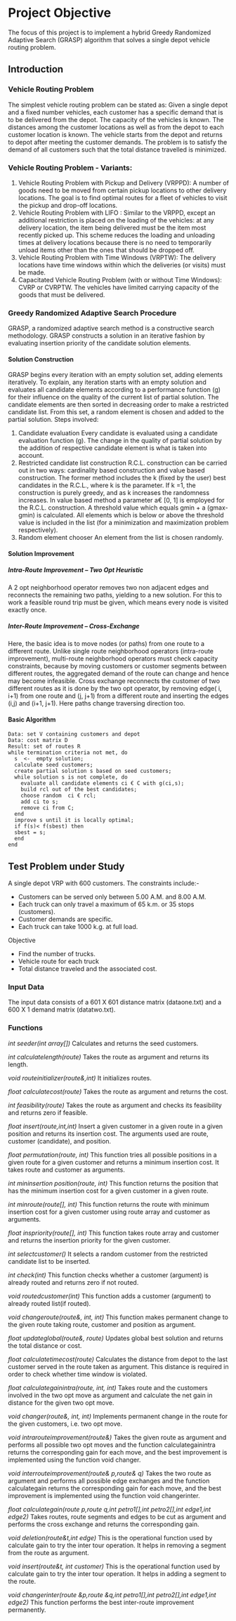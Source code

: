                       
# Project Objective

The focus of this project is to implement a hybrid Greedy Randomized Adaptive Search (GRASP) algorithm that solves a single depot vehicle routing problem.

## Introduction

### Vehicle Routing Problem

The simplest vehicle routing problem can be stated as: Given a single depot and a fixed number vehicles, each customer has a specific demand that is to be delivered from the depot. The capacity of the vehicles is known. The distances among the customer locations as well as from the depot to each customer location is known. The vehicle starts from the depot and returns to depot after meeting the customer demands. The problem is to satisfy the demand of all customers such that the total distance travelled is minimized.


### Vehicle Routing Problem - Variants:

1. Vehicle Routing Problem with Pickup and Delivery (VRPPD): 
A number of goods need to be moved from certain pickup locations to other delivery locations. The goal is to find optimal routes for a fleet of vehicles to visit the pickup and drop-off locations.
2. Vehicle Routing Problem with LIFO :
Similar to the VRPPD, except an additional restriction is placed on the loading of the vehicles: at any delivery location, the item being delivered must be the item most recently picked up. This scheme reduces the loading and unloading times at delivery locations because there is no need to temporarily unload items other than the ones that should be dropped off.
3. Vehicle Routing Problem with Time Windows (VRPTW): 
The delivery locations have time windows within which the deliveries (or visits) must be made.
4. Capacitated Vehicle Routing Problem (with or without Time Windows):
CVRP or CVRPTW. The vehicles have limited carrying capacity of the goods that must be delivered.

### Greedy Randomized Adaptive Search Procedure

GRASP, a randomized adaptive search method is a constructive search methodology.  GRASP constructs a solution in an iterative fashion by evaluating insertion priority of the candidate solution elements. 

#### Solution Construction

GRASP begins every iteration with an empty solution set, adding elements iteratively. To explain, any iteration starts with an empty solution and evaluates all candidate elements according to a performance function (g) for their influence on the quality of the current list of partial solution. The candidate elements are then sorted in decreasing order to make a restricted candidate list. From this set, a random element is chosen and added to the partial solution. Steps involved:

1. Candidate evaluation
Every candidate is evaluated using a candidate evaluation function (g). The change in the quality of partial solution by the addition of respective candidate element is what is taken into account.
2. Restricted candidate list construction
R.C.L. construction can be carried out in two ways: cardinality based construction and value based construction. The former method includes the k (fixed by the user) best candidates in the R.C.L., where k is the parameter. If k =1, the construction is purely greedy, and as k increases the randomness increases. In value based method a parameter a€ [0, 1] is employed for the R.C.L. construction. A threshold value which equals gmin + a (gmax-gmin) is calculated. All elements which is below or above the threshold value is included in the list (for a minimization and maximization problem respectively). 
3. Random element chooser
 An element from the list is chosen randomly.
 
#### Solution Improvement

##### Intra-Route Improvement – Two Opt Heuristic

A 2 opt neighborhood operator removes two non adjacent edges and reconnects the remaining two paths, yielding to a new solution. For this to work a feasible round trip must be given, which means every node is visited exactly once.
 
##### Inter-Route Improvement – Cross-Exchange

Here, the basic idea is to move nodes (or paths) from one route to a different route. Unlike single route neighborhood operators (intra-route improvement), multi-route neighborhood operators must check capacity constraints, because by moving customers or customer segments between different routes, the aggregated demand of the route can change and hence may become infeasible. Cross exchange reconnects the customer of two different routes as it is done by the two opt operator, by removing edge( i, i+1) from one route and (j, j+1) from a different route and inserting the edges  (i,j) and (i+1, j+1). Here paths change traversing direction too. 

#### Basic Algorithm

```
Data: set V containing customers and depot
Data: cost matrix D
Result: set of routes R
while termination criteria not met, do	
  s  <-  empty solution;
  calculate seed customers;
  create partial solution s based on seed customers;
  while solution s is not complete, do
    evaluate all candidate elements ci € C with g(ci,s);
    build rcl out of the best candidates;
    choose random  ci € rcl;
    add ci to s;
    remove ci from C;
  end
  improve s until it is locally optimal;
  if f(s)< f(sbest) then
  sbest = s;
  end
end
```

## Test Problem under Study

A single depot VRP with 600 customers. The constraints include:-
*	Customers can be served only between 5.00 A.M. and 8.00 A.M.
*	Each truck can only travel a maximum of 65 k.m. or 35 stops (customers).
*	Customer demands are specific.
*	Each truck can take 1000 k.g. at full load.

Objective 
*	Find the number of trucks.
*	Vehicle route for each truck
*	Total distance traveled and the associated cost.

### Input Data

The input data consists of a 601 X 601 distance matrix (dataone.txt) and a 600 X 1 demand matrix (datatwo.txt). 

### Functions

*int seeder(int array[])*
	Calculates and returns the seed customers.

*int calculatelength(route)*
	Takes the route as argument and returns its length. 

*void routeinitializer(route&,int)*
	It initializes routes.

*float calculatecost(route)*
	Takes the route as argument and returns the cost. 	

*int feasibility(route)*
	Takes the route as argument and checks its feasibility and returns zero if feasible. 

*float insert(route,int,int)*
Insert a given customer in a given route in a given position and returns its insertion cost. The arguments used are route, customer (candidate), and position.

*float permutation(route, int)*
This function tries all possible positions in a given route for a given customer and returns a minimum insertion cost. It takes route and customer as arguments.

*int mininsertion position(route, int)*
This function returns the position that has the minimum insertion cost for a given customer in a given route.

*int minroute(route[], int)*
This function returns the route with minimum insertion cost for a given customer using route array and customer as arguments.

*float inspriority(route[], int)*
This function takes route array and customer and returns the insertion priority for the given customer.

*int selectcustomer()*
	It selects a random customer from the restricted candidate list to be inserted.

*int check(int)*
This function checks whether a customer (argument) is already routed and returns zero if not routed.

*void routedcustomer(int)*
	This function adds a customer (argument) to already routed list(if routed).

*void changeroute(route&, int, int)*
This function makes permanent change to the given route taking route, customer and position as argument.

*float updateglobal(route&, route)*
	Updates global best solution and returns the total distance or cost.

*float calculatetimecost(route)*
Calculates the distance from depot to the last customer served in the route taken as argument. This distance is required in order to check whether time window is violated.

*float calculategainintra(route, int, int)*
Takes route and the customers involved in the two opt move as argument and calculate the net gain in distance for the given two opt move.

*void changer(route&, int, int)*
Implements permanent change in the route for the given customers, i.e. two opt move.

*void intrarouteimprovement(route&)*
Takes the given route as argument and performs all possible two opt moves and the function calculategainintra returns the corresponding gain for each move, and the best improvement is implemented using the function void changer.

*void interrouteimprovement(route& p,route& q)*
Takes the two route as argument and performs all possible edge exchanges and the function calculategain returns the corresponding gain for each move, and the best improvement is implemented using the function void changerinter.

*float calculategain(route p,route q,int petro1[],int petro2[],int edge1,int edge2)*
Takes routes, route segments and edges to be cut as argument and performs the cross exchange and returns the corresponding gain.

*void deletion(route&t,int edge)*
This is the operational function used by calculate gain to try the inter tour operation. It helps in removing a segment from the route as argument.

*void insert(route&t, int customer)*
This is the operational function used by calculate gain to try the inter tour operation. It helps in adding a segment to the route.

*void changerinter(route &p,route &q,int petro1[],int petro2[],int edge1,int edge2)*
	This function performs the best inter-route improvement permanently. 



